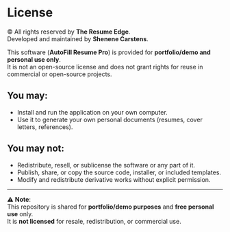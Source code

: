 # License

© All rights reserved by **The Resume Edge**.  
Developed and maintained by **Shenene Carstens**.

This software (**AutoFill Resume Pro**) is provided for **portfolio/demo and personal use only**.  
It is not an open-source license and does not grant rights for reuse in commercial or open-source projects.

## You may:
- Install and run the application on your own computer.  
- Use it to generate your own personal documents (resumes, cover letters, references).  

## You may not:
- Redistribute, resell, or sublicense the software or any part of it.  
- Publish, share, or copy the source code, installer, or included templates.  
- Modify and redistribute derivative works without explicit permission.  

---

⚠️ **Note**:  
This repository is shared for **portfolio/demo purposes** and **free personal use** only.  
It is **not licensed** for resale, redistribution, or commercial use.

